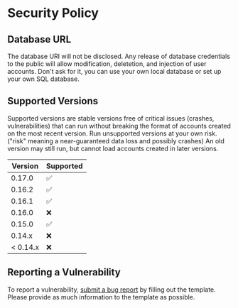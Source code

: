 # Security Policy

## Database URL

The database URI will not be disclosed. Any release of database credentials to the public will allow modification, deletetion, and injection of user accounts. Don't ask for it, you can use your own local database or set up your own SQL database.

## Supported Versions

Supported versions are stable versions free of critical issues (crashes, vulnerabilities) that can run without breaking the format of accounts created on the most recent version. Run unsupported versions at your own risk. ("risk" meaning a near-guaranteed data loss and possibly crashes) An old version may still run, but cannot load accounts created in later versions.

| Version  | Supported          |
| -------  | ------------------ |
| 0.17.0   | :white_check_mark: |
| 0.16.2   | :white_check_mark: |
| 0.16.1   | :white_check_mark: |
| 0.16.0   | :x:                |
| 0.15.0   | :white_check_mark: |
| 0.14.x   | :x:                |
| < 0.14.x | :x:                |

## Reporting a Vulnerability

To report a vulnerability, [submit a bug report](https://github.com/spsquared/Mountain_Guarder/issues/new?assignees=&labels=bug&template=bug-report.md&title=BUG+-+%5BSummary+here%5D) by filling out the template. Please provide as much information to the template as possible.